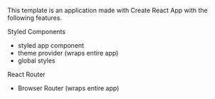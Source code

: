 This template is an application made with Create React App with the following features.

Styled Components

- styled app component
- theme provider (wraps entire app)
- global styles

React Router

- Browser Router (wraps entire app)
